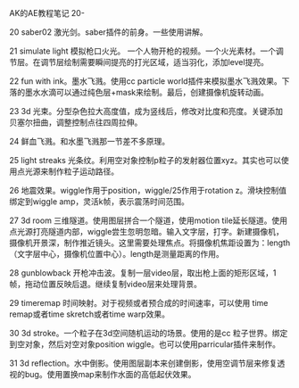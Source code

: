 AK的AE教程笔记 20-

20 saber02 激光剑。saber插件的前身。一些使用讲解。

21 simulate light 模拟枪口火光。
一个人物开枪的视频。一个火光素材。一个调节层。在调节层绘制需要瞬间提亮的打光区域，适当羽化，添加level提亮。

22 fun with ink。墨水飞溅。使用cc particle world插件来模拟墨水飞溅效果。下落的墨水水滴可以通过纯色层+mask来绘制。最后，创建摄像机旋转动画。

23 3d 光束。分型杂色拉大高度值，成为竖线后，修改对比度和亮度。关键添加贝塞尔扭曲，调整控制点往四周拉伸。

24 鲜血飞溅。和水墨飞溅那一节差不多原理。

25 light streaks 光条纹。利用空对象控制p粒子的发射器位置xyz。其实也可以使用点光源来制作粒子运动路径。

26 地震效果。wiggle作用于position，wiggle/25作用于rotation z。滑块控制值绑定到wiggle amp，灵活k帧，表示震荡时间范围。

27 3d room 三维隧道。使用图层拼合一个隧道，使用motion tile延长隧道。使用点光源打亮隧道内部，wiggle尝生忽明忽暗。输入文字层，打字。新建摄像机，摄像机开景深，制作推近镜头。这里需要处理焦点。将摄像机焦距设置为：length（文字层中心，摄像机位置中心）。length是测量距离的作用。

28 gunblowback 开枪冲击波。复制一层video层，取出枪上面的矩形区域，1帧，拖动位置反映后退。继续复制video层来处理背景。

29 timeremap 时间映射。对于视频或者预合成的时间速率，可以使用 time remap或者time skretch或者time warp效果。

30 3d stroke。一个粒子在3d空间随机运动的场景。使用的是cc 粒子世界。绑定到空对象，然后对空对象position wiggle。也可以使用parricular插件来制作。

31 3d reflection。水中倒影。使用图层副本来创建倒影，使用空调节层来修复透视的bug。使用置换map来制作水面的高低起伏效果。